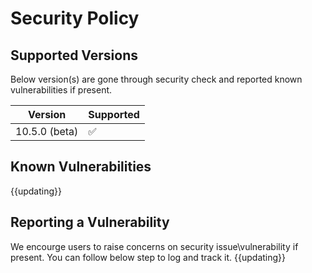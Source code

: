 # Security Policy

## Supported Versions

Below version(s) are gone through security check and reported known vulnerabilities if present.

| Version         | Supported             |
| --------------- | --------------------- |
| 10.5.0 (beta)   | :white_check_mark:    |


## Known Vulnerabilities
{{updating}}

## Reporting a Vulnerability

We encourge users to raise concerns on security issue\vulnerability if present.
You can follow below step to log and track it.
{{updating}}
